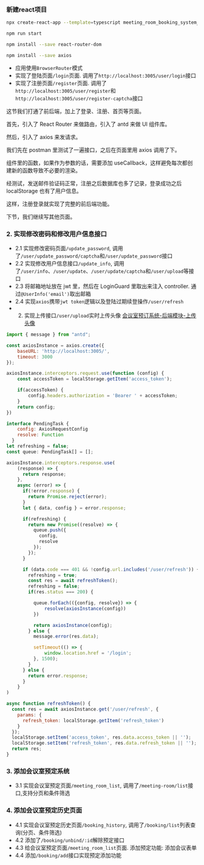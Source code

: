 ### 新建react项目
```sh
npx create-react-app --template=typescript meeting_room_booking_system_frontend_user

npm run start

npm install --save react-router-dom

npm install --save axios
```
- 应用使用`BrowserRouter`模式
- 实现了登陆页面`/login`页面.  调用了`http://localhost:3005/user/login`接口
- 实现了注册页面`/register`页面. 调用了`http://localhost:3005/user/register`和`http://localhost:3005/user/register-captcha`接口

这节我们打通了前后端，加上了登录、注册、首页等页面。

首先，引入了 React Router 来做路由，引入了 antd 来做 UI 组件库。

然后，引入了 axios 来发请求。

我们先在 postman 里测试了一遍接口，之后在页面里用 axios 调用了下。

组件里的函数，如果作为参数的话，需要添加 useCallback，这样避免每次都创建新的函数导致不必要的渲染。

经测试，发送邮件验证码正常，注册之后数据库也多了记录，登录成功之后 localStorage 也有了用户信息。

这样，注册登录就实现了完整的前后端功能。

下节，我们继续写其他页面。

### 2. 实现修改密码和修改用户信息接口

- 2.1 实现修改密码页面`/update_password`, 调用了`/user/update_password/captcha`和`/user/update_password`接口
- 2.2 实现修改用户信息接口`/update_info`, 调用了`/user/info`、`/user/update`、`/user/update/captcha`和`/user/upload`等接口
- 2.3 将邮箱地址放在 jwt 里，然后在 LoginGuard 里取出来注入 controller. 通过`@UserInfo('email')`取出邮箱
- 2.4 实现`axios`携带`jwt token`逻辑以及登陆过期续登操作`/user/refresh`
- 2. 实现上传接口`/user/upload`实时上传头像 [会议室预订系统-后端模块-上传头像](../meeting_room_booking_system_backend/README.md)
```js
import { message } from "antd";

const axiosInstance = axios.create({
    baseURL: 'http://localhost:3005/',
    timeout: 3000
});

axiosInstance.interceptors.request.use(function (config) {
    const accessToken = localStorage.getItem('access_token');

    if(accessToken) {
        config.headers.authorization = 'Bearer ' + accessToken;
    }
    return config;
})

interface PendingTask {
    config: AxiosRequestConfig
    resolve: Function
  }
let refreshing = false;
const queue: PendingTask[] = [];

axiosInstance.interceptors.response.use(
    (response) => {
      return response;
    },
    async (error) => {
      if(!error.response) {
        return Promise.reject(error);
      }
      let { data, config } = error.response;

      if(refreshing) {
        return new Promise((resolve) => {
          queue.push({
            config,
            resolve
          });
        });
      }

      if (data.code === 401 && !config.url.includes('/user/refresh')) {
        refreshing = true;
        const res = await refreshToken();
        refreshing = false;
        if(res.status === 200) {

          queue.forEach(({config, resolve}) => {
              resolve(axiosInstance(config))
          })

          return axiosInstance(config);
        } else {
          message.error(res.data);

          setTimeout(() => {
              window.location.href = '/login';
          }, 1500);
        }
      } else {
        return error.response;
      }
    }
)

async function refreshToken() {
  const res = await axiosInstance.get('/user/refresh', {
    params: {
      refresh_token: localStorage.getItem('refresh_token')
    }
  });
  localStorage.setItem('access_token', res.data.access_token || '');
  localStorage.setItem('refresh_token', res.data.refresh_token || '');
  return res;
}
```

### 3. 添加会议室预定系统
- 3.1 实现会议室预定页面`/meeting_room_list`, 调用了`/meeting-room/list`接口,支持分页和条件筛选

### 4. 添加会议室预定历史页面
- 4.1 实现会议室预定历史页面`/booking_history`, 调用了`/booking/list`列表查询(分页、条件筛选)
- 4.2 添加了`/booking/unbind/:id`解除预定接口
- 4.3 给会议室预定页面`/meeting_room_list`页面. 添加预定功能: 添加会议表单
- 4.4 添加`/booking/add`接口实现预定添加功能

